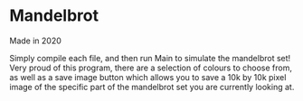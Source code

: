 # Mandelbrot

Made in 2020

Simply compile each file, and then run Main to simulate the mandelbrot set! Very proud of this program, there are a selection of colours to choose from, as well as a save image button which allows you to save a 10k by 10k pixel image of the specific part of the mandelbrot set you are currently looking at.
